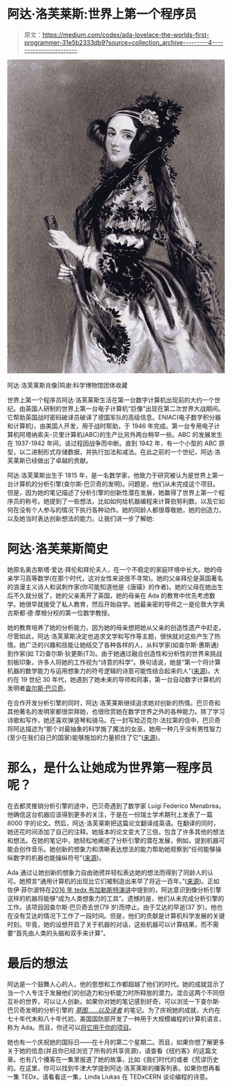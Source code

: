 # 阿达·洛芙莱斯:世界上第一个程序员

> 原文：<https://medium.com/codex/ada-lovelace-the-worlds-first-programmer-31e5b2333db9?source=collection_archive---------4----------------------->

![](img/6728a4028b5dbdd486775bf0745bc669.png)

阿达·洛芙莱斯肖像|鸣谢:科学博物馆团体收藏

世界上第一个程序员阿达·洛芙莱斯生活在第一台数字计算机出现前的大约一个世纪。由英国人研制的世界上第一台电子计算机“巨像”出现在第二次世界大战期间。它帮助英国战时密码破译员破译了德国军队的高级信息。ENIAC(电子数字积分器和计算机)，由美国人开发，用于战时帮助，于 1946 年完成。第一台专用电子计算机阿塔纳索夫-贝里计算机(ABC)的生产比另外两台稍早一些。ABC 的发展发生在 1937-1942 年间，该过程因战争而中断。直到 1942 年，有一个小型的 ABC 原型，以二进制形式存储数据，并执行加法和减法。在此之前的一个世纪，阿达·洛芙莱斯已经做出了卓越的贡献。

阿达·洛芙莱斯出生于 1815 年，是一名数学家，他致力于研究被认为是世界上第一台计算机的分析引擎(查尔斯·巴贝奇的发明)。问题是，他们从未完成这个项目。但是，因为她的笔记描述了分析引擎的创新性潜在发展，她赢得了世界上第一个程序员的称号。她提到了一些想法，比如如何给机器编程来计算伯努利数。以及它如何在没有个人参与的情况下执行各种动作。她的同龄人都很尊敬她，她的创造力，以及她当时表达创新想法的能力。让我们进一步了解她:

# 阿达·洛芙莱斯简史

她原名奥古斯塔·爱达·拜伦和拜伦夫人，在一个不稳定的家庭环境中长大。她的母亲学习高等数学(在那个时代，这对女性来说很不寻常)。她的父亲拜伦是英国著名的浪漫主义诗人和讽刺作家(你可能知道他是《唐璜》的作者)。她的父母在她出生后不久就分居了，她的父亲离开了英国，她的母亲在 Ada 的教育中优先考虑数学。她很早就接受了私人教育，然后开始自学。她最亲密的导师之一是伦敦大学奥古斯都·德·摩根分校的第一位数学教授。

她的教育培养了她的分析能力，因为她的母亲想把她从父亲的创造性遗产中赶走。尽管如此，阿达·洛芙莱斯决定也追求文学和写作等主题，很快就对这些产生了热情。她广泛的兴趣和技能让她结交了各种各样的人，从科学家(如查尔斯·惠斯通)到作家(如 T2)查尔斯·狄更斯(T3)。由于她通过融合创造性和分析性的世界来挑战刻板印象，许多人将她的工作视为“诗意的科学”。换句话说，她是“第一个将计算机器的数学能力与运用想象力的符号逻辑的诗意可能性结合起来的人”([来源](https://www.themarginalian.org/2022/08/31/ada-lovelace-trinity/))。大约在 19 世纪 30 年代，她遇到了她未来的导师和同事，第一台自动数字计算机的发明者[查尔斯·巴贝奇](https://www.britannica.com/biography/Charles-Babbage)。

在合作开发分析引擎的同时，阿达·洛芙莱斯继续追求她对创新的热情。巴贝奇和其他著名的发明家都很崇拜她，也很欣赏她在数学世界之外的各种能力。除了学习诗歌和写作，她还喜欢弹竖琴和骑马。在一封写给迈克尔·法拉第的信中，巴贝奇将阿达描述为“那个对最抽象的科学施了魔法的女巫，她用一种几乎没有男性智力(至少在我们自己的国家)能够施加的力量抓住了它”([来源](https://www.sciencedirect.com/science/article/pii/S2666389920301598))。

# 那么，是什么让她成为世界第一程序员呢？

在去都灵推销分析引擎的途中，巴贝奇遇到了数学家 Luigi Federico Menabrea。他确信这台机器应该得到更多的关注，于是在一份瑞士学术期刊上发表了一篇 8000 字的论文。然后，阿达·洛芙莱斯把这篇论文翻译成英语。在翻译的同时，她还花时间添加了自己的注释。她版本的论文变大了三倍，包含了许多其他的想法和想法。在她的笔记中，她轻松地阐述了分析引擎的潜在发展，例如，提到机器可能会创作音乐。她创新的想象力和清晰表达想法的能力帮助她观察到“任何能够操纵数字的机器也能操纵符号”([来源](https://www.sciencedirect.com/science/article/pii/S2666389920301598))。

Ada 通过让她创新的想象力自由驰骋并轻松表达她的想法而得到了同龄人的认可。她预言“通用计算机的出现比它们被制造出来早了将近一百年。”([来源](https://pubsonline.informs.org/do/10.1287/LYTX.2017.01.06/full/))。正如佐伊·菲尔波特在[2016 年 tedx 布加勒斯特演讲](https://www.youtube.com/watch?v=1QQ3gWmd20s)中提到的，阿达意识到像分析引擎这样的机器将能够“成为人类想象力的工具”。遗憾的是，他们从未完成分析引擎的工作。该项目因查尔斯·巴贝奇去世(79 岁)而停止。由于艾达的早逝(37 岁)，他也在没有艾达的情况下工作了一段时间。但是，他们的贡献是计算机科学发展的关键时刻。毕竟，她的设想开启了关于机器的对话，这些机器可以计算结果，而不需要“首先由人类的头脑和双手来计算”。

# 最后的想法

阿达是一个鼓舞人心的人，他的思想和工作都超越了他们的时代。她的成就显示了当一个人专注于发展他们的创造力和分析能力时所释放的潜力。混合这两个不同但互补的世界，可以让人创新。如果你对她的笔记感到好奇，可以浏览一下查尔斯·巴贝奇发明的分析引擎的 [*草图……以及译者*](https://books.google.ro/books/about/Sketch_of_the_Analytical_Engine_invented.html?id=hPRmnQEACAAJ&redir_esc=y) 的笔记。为了庆祝她的成就，大约在七十年代末和八十年代初，美国国防部开发了一种用于大规模编程的计算机语言，称为 Ada。而且，你还可以[将它用于你的项目](https://hackaday.com/2019/09/10/why-ada-is-the-language-you-want-to-be-programming-your-systems-with/)。

她也有一个庆祝她的国际日——在十月的第二个星期二。而且，如果你想了解更多关于她的信息(并且你已经浏览了所有的共享资源)，请查看《纽约客》的这篇文章。也有几个播客在一集里报道了她的故事，比如《我们时代的或者《荒谬历史的。在这里，你可以找到牛津大学提到阿达·洛芙莱斯的播客列表。如果你想再看一集 TEDx，请看看这一集，Linda Liukas 在 TEDxCERN 谈论编程的诗意。